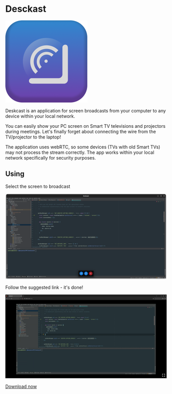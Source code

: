# Desckast
![icon](https://github.com/MaksimLavrenyuk/deskcast/blob/master/.github/assets/256x256.png?raw=true)

Deskcast is an application for screen broadcasts from your computer to any device within your local network.

You can easily show your PC screen on Smart TV televisions and projectors during meetings.
Let's finally forget about connecting the wire from the TV/projector to the laptop!

The application uses webRTC, so some devices (TVs with old Smart TVs) may not process the stream correctly.
The app works within your local network specifically for security purposes.

## Using

Select the screen to broadcast

![app](https://github.com/MaksimLavrenyuk/deskcast/blob/master/.github/assets/app.png?raw=true)

Follow the suggested link - it's done!

![app](https://github.com/MaksimLavrenyuk/deskcast/blob/master/.github/assets/browser.png?raw=true)


[Download now](https://github.com/MaksimLavrenyuk/deskcast/releases)
